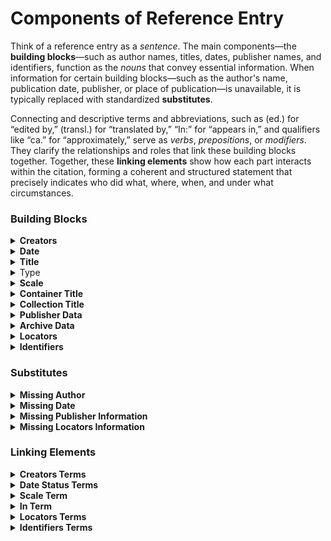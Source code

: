 # Components of Reference Entry

Think of a reference entry as a _sentence_. The main components—the **building blocks**—such as author names, titles, dates, publisher names, and identifiers, function as the _nouns_ that convey essential information. When information for certain building blocks—such as the author's name, publication date, publisher, or place of publication—is unavailable, it is typically replaced with standardized **substitutes**.

Connecting and descriptive terms and abbreviations, such as (ed.) for “edited by,” (transl.) for “translated by,” “In:” for “appears in,” and qualifiers like “ca.” for “approximately,” serve as _verbs_, _prepositions_, or _modifiers_. They clarify the relationships and roles that link these building blocks together. Together, these **linking elements** show how each part interacts within the citation, forming a coherent and structured statement that precisely indicates who did what, where, when, and under what circumstances.

### Building Blocks

<details>

<summary><strong>Creators</strong></summary>

Creators are individuals or entities responsible for the intellectual or artistic content of a work. In bibliographic terms, they include all roles involved in producing, shaping, or presenting a work’s content, and are typically grouped as primary, secondary, or contributing creators based on their function.

#### Primary Creators

These are the individuals or organizations chiefly responsible for the original intellectual or creative content of the entire work. Examples include:

* **Authors** (of books, articles, theses, datasets, etc.)
* **Cartographers** (when the map itself is the main product of authorship)

#### Secondary Creators

These contribute significantly to the form or transmission of the work, but are not responsible for its original intellectual content. Examples include:

* **Editors** (of edited volumes, critical editions)
* **Translators**
* **Compilers** (e.g., in bibliographies, collections)

#### Contributors

These are individuals associated with a part of the work, or who add value to it in a supporting role. They are usually credited when citing a specific component. Examples include:

* **Authors of specific book sections** (in both monographs and edited volumes)
* **Illustrators** and **engravers** (e.g., for maps)

</details>

<details>

<summary><strong>Date</strong></summary>

The year (or exact date) the work was published or made available.

</details>

<details>

<summary><strong>Title</strong></summary>

The name of the work. This includes:

* **Main title**
* **Subtitle**
* **Volume number and name** (for multivolume works)

</details>

<details>

<summary>Type</summary>

This component indicates the type of work being cited, such as a map, thesis, or dataset. It helps clarify the nature of the resource and distinguishes it from more conventional publications like books or journal articles.

</details>

<details>

<summary><strong>Scale</strong></summary>

The scale component is included in reference entries when relevant to the type of work — typically maps and other spatial representations — where scale is a defining attribute.

</details>

<details>

<summary><strong>Container Title</strong></summary>

The title of the larger work that contains the cited item, such as the journal title or the book title of an edited volume.

</details>

<details>

<summary><strong>Collection Title</strong></summary>

The title of a series or a multi-part collection to which the work belongs.

</details>

<details>

<summary><strong>Publisher Data</strong></summary>

Information about who published the work and where:

* **Place of publication**
* **Publisher name**

</details>

<details>

<summary><strong>Archive Data</strong></summary>

For unpublished or archival works:

* **Archive place** (location of the archive)
* **Archive name** (e.g., university library, national archive)

</details>

<details>

<summary><strong>Locators</strong></summary>

Specific parts of a work that pinpoint the cited section. Examples include:

* **Page numbers**
* **Figures**
* **Tables**
* **Folios**
* **Footnotes**

</details>

<details>

<summary><strong>Identifiers</strong></summary>

Unique or standardized codes that identify the work. Examples include:

* DOI (Digital Object Identifier)
* URL (web address)
* ISBN (International Standard Book Number)
* ISSN (International Standard Serial Number)

</details>

### Substitutes

<details>

<summary><strong>Missing Author</strong></summary>

When the author of a work is unknown, the name is substituted in different ways depending on the citation style. The most common approaches include:

* replacing the author’s name with the title of the work
* using the term Anonymous (or its abbreviated form Anon.)

</details>

<details>

<summary><strong>Missing Date</strong></summary>

When the creation or publication date of a work is unknown and cannot be reliably estimated, it is replaced with a “no date” indicator, the exact form of which may vary depending on the citation style used.

</details>

<details>

<summary><strong>Missing Publisher Information</strong></summary>

When the **publisher** of a work is unknown, it is replaced with a “no publisher” indicator, the exact form of which may vary depending on the citation style used.\
Similarly, if the **place of publication** is unknown, it is replaced with a “no place” indicator.

</details>

<details>

<summary><strong>Missing Locators Information</strong></summary>

When locators — such as page numbers, paragraph numbers, or other reference markers — are absent from a source where they would typically be provided, a “no locator” indicator is used. This often occurs in electronic publications that omit pagination found in the original print edition, or in online works lacking paragraph numbering. The exact form of this indicator varies according to the citation style applied.

</details>

### Linking Elements

<details>

<summary><strong>Creators Terms</strong></summary>

If a name is not accompanied by a descriptive term, it is assumed to belong to the primary creator of the work, typically the author.\
The names of secondary creators and contributors are accompanied by standardized, localized descriptive terms. Depending on the citation style, these may appear as full nouns (e.g., editor, translator, contributor), abbreviations (e.g., ed., transl., contrib.), or prepositional phrases (e.g., edited by, translated by).

</details>

<details>

<summary><strong>Date Status Terms</strong></summary>

When the publication date is uncertain but can be reasonably estimated, it is typically accompanied by a localized term indicating approximation. In English and other Western European languages, the Latin word circa is commonly used, usually in its abbreviated form (ca.).

</details>

<details>

<summary><strong>Scale Term</strong></summary>

The value of the “Scale” building block — for example, 1:50,000 — should be accompanied by a localized term such as “Scale”.

</details>

<details>

<summary><strong>In Term</strong></summary>

The localized “In” term is typically placed before the title of the larger work that contains the referenced item—such as a journal, an edited volume, or a collective monograph. In the case of edited volumes and collective monographs, the names of the creators of the larger work appear between the “In” term and the title.

</details>

<details>

<summary><strong>Locators Terms</strong></summary>

The values of the "Locators" building block are accompanied by localized, typically abbreviated terms indicating the type of locator associated with each value (e.g., p. for "page," fig. for "figure," etc.). If no locator term is provided, the value is usually assumed to refer to page numbers.

</details>

<details>

<summary><strong>Identifiers Terms</strong></summary>

Digital Object Identifier (DOI) values are typically not preceded by specific terms, as they are designed to be permanent and self-explanatory. Moreover, the standard DOI format includes the "[https://doi.org/](https://www.doi.org/)" prefix.\
Values of International Standard Book Numbers (ISBN) and International Standard Serial Numbers (ISSN) must be accompanied by their respective standard, non-localized abbreviations: ISBN and ISSN.\
URLs are introduced by standardized, localized prepositional phrases such as _Available at:_. Additionally, the access date should be indicated using terms like _Accessed_ or _Retrieved_.

</details>
